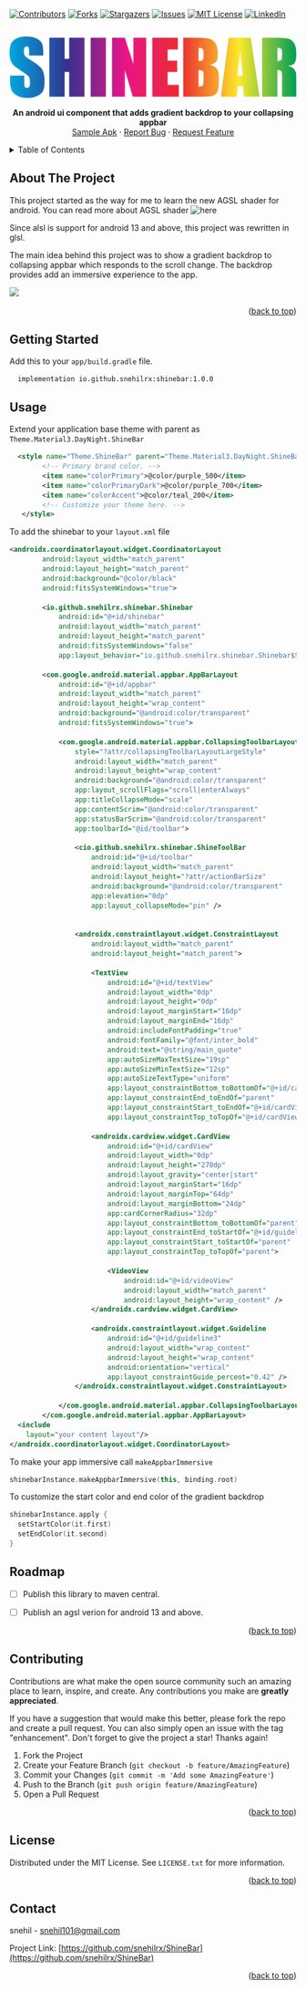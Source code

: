 
<a name="readme-top"></a>

<!-- PROJECT SHIELDS -->
<!--
*** I'm using markdown "reference style" links for readability.
*** Reference links are enclosed in brackets [ ] instead of parentheses ( ).
*** See the bottom of this document for the declaration of the reference variables
*** for contributors-url, forks-url, etc. This is an optional, concise syntax you may use.
*** https://www.markdownguide.org/basic-syntax/#reference-style-links
-->
[![Contributors][contributors-shield]][contributors-url]
[![Forks][forks-shield]][forks-url]
[![Stargazers][stars-shield]][stars-url]
[![Issues][issues-shield]][issues-url]
[![MIT License][license-shield]][license-url]
[![LinkedIn][linkedin-shield]][linkedin-url]

<br />
<div align="center">
  <img src="logo.svg"/>
  <p align="center">
    <strong> An android ui component that adds gradient backdrop to your collapsing appbar</strong>
    <br/>
    <a href="https://raw.githubusercontent.com/snehilrx/ShineBar/master/app/release/app-release.apk">Sample Apk</a>
    ·
    <a href="https://github.com/snehilrx/ShineBar/issues">Report Bug</a>
    ·
    <a href="https://github.com/snehilrx/ShineBar/issues">Request Feature</a>
  </p>
</div>



<!-- TABLE OF CONTENTS -->
<details>
  <summary>Table of Contents</summary>
  <ol>
    <li>
      <a href="#about-the-project">About The Project</a>
    </li>
    <li>
      <a href="#getting-started">Getting Started</a>
    </li>
    <li><a href="#usage">Usage</a></li>
    <li><a href="#roadmap">Roadmap</a></li>
    <li><a href="#contributing">Contributing</a></li>
    <li><a href="#license">License</a></li>
    <li><a href="#contact">Contact</a></li>
  </ol>
</details>



<!-- ABOUT THE PROJECT -->
## About The Project
This project started as the way for me to learn the new AGSL shader for android. You can read more about AGSL shader ![here](https://developer.android.com/develop/ui/views/graphics/agsl)

Since alsl is support for android 13 and above, this project was rewritten in glsl. 

The main idea behind this project was to show a gradient backdrop to collapsing appbar which responds to the scroll change. The backdrop provides add an immersive experience to the app.

<img width="400px" src="https://user-images.githubusercontent.com/7668602/210174320-3fc571f5-717b-4bed-af3e-6b345e642e90.gif"/>

<p align="right">(<a href="#readme-top">back to top</a>)</p>



<!-- GETTING STARTED -->
## Getting Started

Add this to your `app/build.gradle` file.
```  
  implementation io.github.snehilrx:shinebar:1.0.0
```
<!-- USAGE EXAMPLES -->
## Usage

Extend your application base theme with parent as `Theme.Material3.DayNight.ShineBar`
```xml
  <style name="Theme.ShineBar" parent="Theme.Material3.DayNight.ShineBar">
        <!-- Primary brand color. -->
        <item name="colorPrimary">@color/purple_500</item>
        <item name="colorPrimaryDark">@color/purple_700</item>
        <item name="colorAccent">@color/teal_200</item>
        <!-- Customize your theme here. -->
   </style>
```

To add the shinebar to your `layout.xml` file

```xml
<androidx.coordinatorlayout.widget.CoordinatorLayout
        android:layout_width="match_parent"
        android:layout_height="match_parent"
        android:background="@color/black"
        android:fitsSystemWindows="true">

        <io.github.snehilrx.shinebar.Shinebar
            android:id="@+id/shinebar"
            android:layout_width="match_parent"
            android:layout_height="match_parent"
            android:fitsSystemWindows="false"
            app:layout_behavior="io.github.snehilrx.shinebar.Shinebar$ShinebarBehaviour" />

        <com.google.android.material.appbar.AppBarLayout
            android:id="@+id/appbar"
            android:layout_width="match_parent"
            android:layout_height="wrap_content"
            android:background="@android:color/transparent"
            android:fitsSystemWindows="true">

            <com.google.android.material.appbar.CollapsingToolbarLayout
                style="?attr/collapsingToolbarLayoutLargeStyle"
                android:layout_width="match_parent"
                android:layout_height="wrap_content"
                android:background="@android:color/transparent"
                app:layout_scrollFlags="scroll|enterAlways"
                app:titleCollapseMode="scale"
                app:contentScrim="@android:color/transparent"
                app:statusBarScrim="@android:color/transparent"
                app:toolbarId="@id/toolbar">

                <cio.github.snehilrx.shinebar.ShineToolBar
                    android:id="@+id/toolbar"
                    android:layout_width="match_parent"
                    android:layout_height="?attr/actionBarSize"
                    android:background="@android:color/transparent"
                    app:elevation="0dp"
                    app:layout_collapseMode="pin" />


                <androidx.constraintlayout.widget.ConstraintLayout
                    android:layout_width="match_parent"
                    android:layout_height="match_parent">

                    <TextView
                        android:id="@+id/textView"
                        android:layout_width="0dp"
                        android:layout_height="0dp"
                        android:layout_marginStart="16dp"
                        android:layout_marginEnd="16dp"
                        android:includeFontPadding="true"
                        android:fontFamily="@font/inter_bold"
                        android:text="@string/main_quote"
                        app:autoSizeMaxTextSize="19sp"
                        app:autoSizeMinTextSize="12sp"
                        app:autoSizeTextType="uniform"
                        app:layout_constraintBottom_toBottomOf="@+id/cardView"
                        app:layout_constraintEnd_toEndOf="parent"
                        app:layout_constraintStart_toEndOf="@+id/cardView"
                        app:layout_constraintTop_toTopOf="@+id/cardView" />

                    <androidx.cardview.widget.CardView
                        android:id="@+id/cardView"
                        android:layout_width="0dp"
                        android:layout_height="270dp"
                        android:layout_gravity="center|start"
                        android:layout_marginStart="16dp"
                        android:layout_marginTop="64dp"
                        android:layout_marginBottom="24dp"
                        app:cardCornerRadius="32dp"
                        app:layout_constraintBottom_toBottomOf="parent"
                        app:layout_constraintEnd_toStartOf="@+id/guideline3"
                        app:layout_constraintStart_toStartOf="parent"
                        app:layout_constraintTop_toTopOf="parent">

                        <VideoView
                            android:id="@+id/videoView"
                            android:layout_width="match_parent"
                            android:layout_height="wrap_content" />
                    </androidx.cardview.widget.CardView>

                    <androidx.constraintlayout.widget.Guideline
                        android:id="@+id/guideline3"
                        android:layout_width="wrap_content"
                        android:layout_height="wrap_content"
                        android:orientation="vertical"
                        app:layout_constraintGuide_percent="0.42" />
                </androidx.constraintlayout.widget.ConstraintLayout>

            </com.google.android.material.appbar.CollapsingToolbarLayout>
        </com.google.android.material.appbar.AppBarLayout>
  <include
    layout="your content layout"/>
</androidx.coordinatorlayout.widget.CoordinatorLayout>
```

To make your app immersive call `makeAppbarImmersive`
```kotlin   
shinebarInstance.makeAppbarImmersive(this, binding.root)
```

To customize the start color and end color of the gradient backdrop

```kotlin
shinebarInstance.apply {
  setStartColor(it.first)
  setEndColor(it.second)
}
```

## Roadmap

- [ ] Publish this library to maven central.

- [ ] Publish an agsl verion for android 13 and above.

<p align="right">(<a href="#readme-top">back to top</a>)</p>



<!-- CONTRIBUTING -->
## Contributing

Contributions are what make the open source community such an amazing place to learn, inspire, and create. Any contributions you make are **greatly appreciated**.

If you have a suggestion that would make this better, please fork the repo and create a pull request. You can also simply open an issue with the tag "enhancement".
Don't forget to give the project a star! Thanks again!

1. Fork the Project
2. Create your Feature Branch (`git checkout -b feature/AmazingFeature`)
3. Commit your Changes (`git commit -m 'Add some AmazingFeature'`)
4. Push to the Branch (`git push origin feature/AmazingFeature`)
5. Open a Pull Request

<p align="right">(<a href="#readme-top">back to top</a>)</p>



<!-- LICENSE -->
## License

Distributed under the MIT License. See `LICENSE.txt` for more information.

<p align="right">(<a href="#readme-top">back to top</a>)</p>



<!-- CONTACT -->
## Contact

snehil - snehil101@gmail.com

Project Link: [https://github.com/snehilrx/ShineBar](https://github.com/snehilrx/ShineBar)

<p align="right">(<a href="#readme-top">back to top</a>)</p>




<!-- MARKDOWN LINKS & IMAGES -->
<!-- https://www.markdownguide.org/basic-syntax/#reference-style-links -->
[contributors-shield]: https://img.shields.io/github/contributors/snehilrx/ShineBar.svg?style=for-the-badge
[contributors-url]: https://github.com/snehilrx/ShineBar/graphs/contributors
[forks-shield]: https://img.shields.io/github/forks/snehilrx/ShineBar.svg?style=for-the-badge
[forks-url]: https://github.com/snehilrx/ShineBar/network/members
[stars-shield]: https://img.shields.io/github/stars/snehilrx/ShineBar.svg?style=for-the-badge
[stars-url]: https://github.com/snehilrx/ShineBar/stargazers
[issues-shield]: https://img.shields.io/github/issues/snehilrx/ShineBar.svg?style=for-the-badge
[issues-url]: https://github.com/othneildrew/Best-README-Template/issues
[license-shield]: https://img.shields.io/github/license/snehilrx/ShineBar.svg?style=for-the-badge
[license-url]: https://github.com/snehilrx/ShineBar/blob/master/LICENSE.txt
[linkedin-shield]: https://img.shields.io/badge/-LinkedIn-black.svg?style=for-the-badge&logo=linkedin&colorB=555
[linkedin-url]: https://www.linkedin.com/in/snehilrx/

